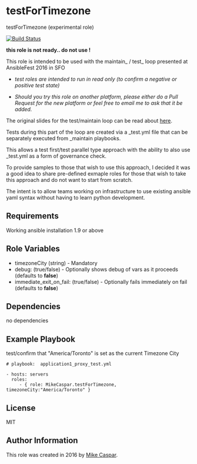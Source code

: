 testForTimezone
=============================

testForTimezone (experimental role)


[![Build Status](https://travis-ci.org/MikeCaspar/testForTimezone.svg?branch=master)](https://travis-ci.org/MikeCaspar/testForTimezone)

**this role is not ready.. do not use !**


This role is intended to be used with the maintain_ / test_ loop presented at AnsibleFest 2016 in SFO

- *test roles are intended to run in read only (to confirm a negative or positive test state)*

- *Should you try this role on another platform, please either do a Pull Request for the new platform or feel free to email me to ask that it be added.*


The original slides for the test/maintain loop can be read about [here](http://www.slideshare.net/MikeCaspar/testing-for-infrastructure-as-code-for-ansiblefest-2016-64540514).

Tests during this part of the loop are created via a _test.yml file that can be separately executed from _maintain playbooks.

This allows a test first/test parallel type approach with the ability to also use _test.yml as a form of governance check.

To provide samples to those that wish to use this approach, I decided it was a good idea to share pre-defined exmaple roles for those that wish to take this approach and do not want to start from scratch.

The intent is to allow teams working on infrastructure to use existing ansible yaml syntax without having to learn python development.

Requirements
------------

Working ansible installation 1.9 or above

Role Variables
--------------

* timezoneCity (string) - Mandatory
* debug: (true/false) - Optionally shows debug of vars as it proceeds (defaults to **false**) 
* immediate_exit_on_fail: (true/false) - Optionally fails immediately on fail (defaults to **false**)

Dependencies
------------

no dependencies

Example Playbook
----------------

test/confirm that "America/Toronto" is set as the current Timezone City

    # playbook:  application1_proxy_test.yml
    
    - hosts: servers
      roles:
         - { role: MikeCaspar.testForTimezone, timezoneCity:"America/Toronto" }
     
## License

MIT

## Author Information

This role was created in 2016 by [Mike Caspar](http://www.caspar.com/).
